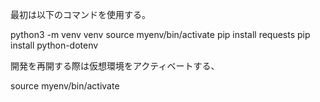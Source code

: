 最初は以下のコマンドを使用する。

python3 -m venv venv
source myenv/bin/activate
pip install requests
pip install python-dotenv


開発を再開する際は仮想環境をアクティベートする、

source myenv/bin/activate
